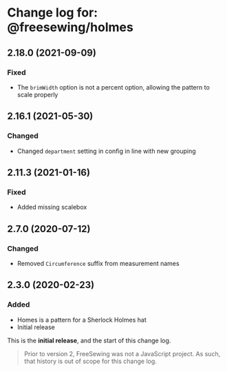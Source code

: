 # Change log for: @freesewing/holmes


## 2.18.0 (2021-09-09)

### Fixed

 - The `brimWidth` option is not a percent option, allowing the pattern to scale properly

## 2.16.1 (2021-05-30)

### Changed

 - Changed `department` setting in config in line with new grouping

## 2.11.3 (2021-01-16)

### Fixed

 - Added missing scalebox

## 2.7.0 (2020-07-12)

### Changed

 - Removed `Circumference` suffix from measurement names

## 2.3.0 (2020-02-23)

### Added

 - Homes is a pattern for a Sherlock Holmes hat
 - Initial release


This is the **initial release**, and the start of this change log.

> Prior to version 2, FreeSewing was not a JavaScript project.
> As such, that history is out of scope for this change log.

